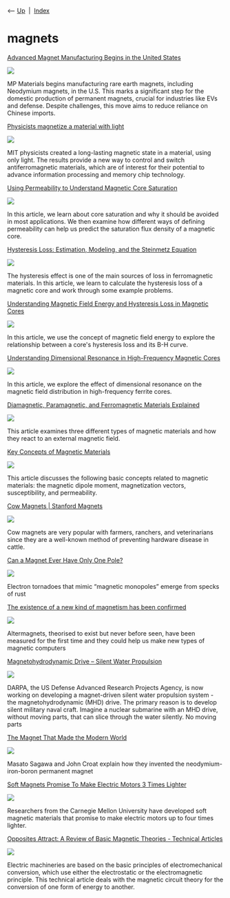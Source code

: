 <div class="nav">

⟵ [Up](index.html)  \|  [Index](index.html)

</div>

# magnets

<div class="cards">

<div class="card">

<div class="card-title">

[Advanced Magnet Manufacturing Begins in the United
States](https://spectrum.ieee.org/advanced-magnet-manufacturing-in-us)

</div>

<div class="card-image">

[![](https://spectrum.ieee.org/media-library/a-gloved-lab-worker-using-two-fingers-to-hold-up-a-small-silvery-rectangular-object.jpg?id=56224034&width=1200&height=600&coordinates=0%2C375%2C0%2C375)](https://spectrum.ieee.org/advanced-magnet-manufacturing-in-us)

</div>

MP Materials begins manufacturing rare earth magnets, including
Neodymium magnets, in the U.S. This marks a significant step for the
domestic production of permanent magnets, crucial for industries like
EVs and defense. Despite challenges, this move aims to reduce reliance
on Chinese imports.

</div>

<div class="card">

<div class="card-title">

[Physicists magnetize a material with
light](https://news.mit.edu/2024/physicists-magnetize-material-using-light-1218)

</div>

<div class="card-image">

[![](https://news.mit.edu/sites/default/files/images/202412/MIT-Terahertz-Mag-01-press.jpg)](https://news.mit.edu/2024/physicists-magnetize-material-using-light-1218)

</div>

MIT physicists created a long-lasting magnetic state in a material,
using only light. The results provide a new way to control and switch
antiferromagnetic materials, which are of interest for their potential
to advance information processing and memory chip technology.

</div>

<div class="card">

<div class="card-title">

[Using Permeability to Understand Magnetic Core
Saturation](https://www.allaboutcircuits.com/technical-articles/nonlinear-magnetization-curves-core-saturation-and-a-review-of-permeability-definitions)

</div>

<div class="card-image">

[![](https://www.allaboutcircuits.com/uploads/thumbnails/nonlinear-magnetization-curves-thumbnail.jpg)](https://www.allaboutcircuits.com/technical-articles/nonlinear-magnetization-curves-core-saturation-and-a-review-of-permeability-definitions)

</div>

In this article, we learn about core saturation and why it should be
avoided in most applications. We then examine how different ways of
defining permeability can help us predict the saturation flux density of
a magnetic core.

</div>

<div class="card">

<div class="card-title">

[Hysteresis Loss: Estimation, Modeling, and the Steinmetz
Equation](https://www.allaboutcircuits.com/technical-articles/hysteresis-loss-estimation-modeling-and-the-steinmetz-equation)

</div>

<div class="card-image">

[![](https://www.allaboutcircuits.com/uploads/thumbnails/Arar_6_30_2024_Thumbnail.jpg)](https://www.allaboutcircuits.com/technical-articles/hysteresis-loss-estimation-modeling-and-the-steinmetz-equation)

</div>

The hysteresis effect is one of the main sources of loss in
ferromagnetic materials. In this article, we learn to calculate the
hysteresis loss of a magnetic core and work through some example
problems.

</div>

<div class="card">

<div class="card-title">

[Understanding Magnetic Field Energy and Hysteresis Loss in Magnetic
Cores](https://www.allaboutcircuits.com/technical-articles/understanding-magnetic-field-energy-and-hysteresis-loss-in-magnetic-cores)

</div>

<div class="card-image">

[![](https://www.allaboutcircuits.com/uploads/thumbnails/Arar_6_26_2024_Thumbnail.jpg)](https://www.allaboutcircuits.com/technical-articles/understanding-magnetic-field-energy-and-hysteresis-loss-in-magnetic-cores)

</div>

In this article, we use the concept of magnetic field energy to explore
the relationship between a core's hysteresis loss and its B-H curve.

</div>

<div class="card">

<div class="card-title">

[Understanding Dimensional Resonance in High-Frequency Magnetic
Cores](https://www.allaboutcircuits.com/technical-articles/understanding-dimensional-resonance-in-high-frequency-magnetic-cores)

</div>

<div class="card-image">

[![](https://www.allaboutcircuits.com/uploads/thumbnails/Arar_6_19_2024_Thumbnail.jpg)](https://www.allaboutcircuits.com/technical-articles/understanding-dimensional-resonance-in-high-frequency-magnetic-cores)

</div>

In this article, we explore the effect of dimensional resonance on the
magnetic field distribution in high-frequency ferrite cores.

</div>

<div class="card">

<div class="card-title">

[Diamagnetic, Paramagnetic, and Ferromagnetic Materials
Explained](https://www.allaboutcircuits.com/technical-articles/magnetic-substances-diamagnetic-paramagnetic-and-ferromagnetic-materials)

</div>

<div class="card-image">

[![](https://www.allaboutcircuits.com/uploads/thumbnails/Arar_5_22_2024_Thumbnail.jpg)](https://www.allaboutcircuits.com/technical-articles/magnetic-substances-diamagnetic-paramagnetic-and-ferromagnetic-materials)

</div>

This article examines three different types of magnetic materials and
how they react to an external magnetic field.

</div>

<div class="card">

<div class="card-title">

[Key Concepts of Magnetic
Materials](https://www.allaboutcircuits.com/technical-articles/the-key-concepts-behind-magnetic-materials-magnetic-moments-magnetization-vector-susceptibility-and-permeability)

</div>

<div class="card-image">

[![](https://www.allaboutcircuits.com/uploads/thumbnails/Arar_5_12_2024_Thumbnail.jpg)](https://www.allaboutcircuits.com/technical-articles/the-key-concepts-behind-magnetic-materials-magnetic-moments-magnetization-vector-susceptibility-and-permeability)

</div>

This article discusses the following basic concepts related to magnetic
materials: the magnetic dipole moment, magnetization vectors,
susceptibility, and permeability.

</div>

<div class="card">

<div class="card-title">

[Cow Magnets \| Stanford
Magnets](https://www.stanfordmagnets.com/cow-magnets.html)

</div>

<div class="card-image">

[![](https://www.stanfordmagnets.com/wp-content/uploads/2021/03/Cow_Magnets-2.jpg)](https://www.stanfordmagnets.com/cow-magnets.html)

</div>

Cow magnets are very popular with farmers, ranchers, and veterinarians
since they are a well-known method of preventing hardware disease in
cattle.

</div>

<div class="card">

<div class="card-title">

[Can a Magnet Ever Have Only One
Pole?](https://www.scientificamerican.com/article/can-a-magnet-ever-have-only-one-pole)

</div>

<div class="card-image">

[![](https://static.scientificamerican.com/sciam/cache/file/4ECA1039-3D1C-40F9-94F8BD665D0CFD04_source.jpg?w=1200)](https://www.scientificamerican.com/article/can-a-magnet-ever-have-only-one-pole)

</div>

Electron tornadoes that mimic “magnetic monopoles” emerge from specks of
rust

</div>

<div class="card">

<div class="card-title">

[The existence of a new kind of magnetism has been
confirmed](https://www.newscientist.com/article/2417255-the-existence-of-a-new-kind-of-magnetism-has-been-confirmed)

</div>

<div class="card-image">

[![](https://images.newscientist.com/wp-content/uploads/2024/02/14153321/SEI_191483493.jpg)](https://www.newscientist.com/article/2417255-the-existence-of-a-new-kind-of-magnetism-has-been-confirmed)

</div>

Altermagnets, theorised to exist but never before seen, have been
measured for the first time and they could help us make new types of
magnetic computers

</div>

<div class="card">

<div class="card-title">

[Magnetohydrodynamic Drive – Silent Water
Propulsion](https://theness.com/neurologicablog/index.php/magnetohydrodynamic-drive-silent-water-propulsion)

</div>

<div class="card-image">

[![](https://theness.com/neurologicablog/wp-content/uploads/sites/3/2023/07/MHD-Drive.jpg)](https://theness.com/neurologicablog/index.php/magnetohydrodynamic-drive-silent-water-propulsion)

</div>

DARPA, the US Defense Advanced Research Projects Agency, is now working
on developing a magnet-driven silent water propulsion system - the
magnetohydrodynamic (MHD) drive. The primary reason is to develop silent
military naval craft. Imagine a nuclear submarine with an MHD drive,
without moving parts, that can slice through the water silently. No
moving parts

</div>

<div class="card">

<div class="card-title">

[The Magnet That Made the Modern
World](https://spectrum.ieee.org/the-men-who-made-the-magnet-that-made-the-modern-world)

</div>

<div class="card-image">

[![](https://spectrum.ieee.org/media-library/a-cube-made-up-of-silver-spheres.jpg?id=30007520&width=1200&height=600&coordinates=0%2C319%2C0%2C319)](https://spectrum.ieee.org/the-men-who-made-the-magnet-that-made-the-modern-world)

</div>

Masato Sagawa and John Croat explain how they invented the
neodymium-iron-boron permanent magnet

</div>

<div class="card">

<div class="card-title">

[Soft Magnets Promise To Make Electric Motors 3 Times
Lighter](https://insideevs-com.cdn.ampproject.org/c/s/insideevs.com/news/365482/soft-magnets-lighter-electric-motors/amp)

</div>

<div class="card-image">

[![](https://cdn.motor1.com/images/mgl/kPpEn/s1/soft-magnets-promise-to-make-3-times-lighter-electric-motors.jpg)](https://insideevs-com.cdn.ampproject.org/c/s/insideevs.com/news/365482/soft-magnets-lighter-electric-motors/amp)

</div>

Researchers from the Carnegie Mellon University have developed soft
magnetic materials that promise to make electric motors up to four times
lighter.

</div>

<div class="card">

<div class="card-title">

[Opposites Attract: A Review of Basic Magnetic Theories - Technical
Articles](https://www.allaboutcircuits.com/technical-articles/a-review-of-basic-magnetic-theories)

</div>

<div class="card-image">

[![](https://www.allaboutcircuits.com/uploads/thumbnails/a_review_on_basic_magnetic_theories.jpg)](https://www.allaboutcircuits.com/technical-articles/a-review-of-basic-magnetic-theories)

</div>

Electric machineries are based on the basic principles of
electromechanical conversion, which use either the electrostatic or the
electromagnetic principle. This technical article deals with the
magnetic circuit theory for the conversion of one form of energy to
another.

</div>

</div>
